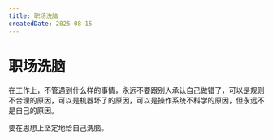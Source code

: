 ```yaml
---
title: 职场洗脑
createdDate: 2025-08-15
---
```

# 职场洗脑

在工作上，不管遇到什么样的事情，永远不要跟别人承认自己做错了，可以是规则不合理的原因，可以是机器坏了的原因，可以是操作系统不科学的原因，但永远不是自己的原因。

要在思想上坚定地给自己洗脑。
